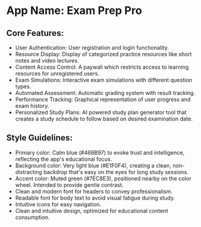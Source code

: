 # **App Name**: Exam Prep Pro

## Core Features:

- User Authentication: User registration and login functionality.
- Resource Display: Display of categorized practice resources like short notes and video lectures.
- Content Access Control: A paywall which restricts access to learning resources for unregistered users.
- Exam Simulations: Interactive exam simulations with different question types.
- Automated Assessment: Automatic grading system with result tracking.
- Performance Tracking: Graphical representation of user progress and exam history.
- Personalized Study Plans: AI powered study plan generator tool that creates a study schedule to follow based on desired examination date.

## Style Guidelines:

- Primary color: Calm blue (#468B97) to evoke trust and intelligence, reflecting the app's educational focus.
- Background color: Very light blue (#E1F0F4), creating a clean, non-distracting backdrop that's easy on the eyes for long study sessions.
- Accent color: Muted green (#7EC8E3), positioned nearby on the color wheel. Intended to provide gentle contrast.
- Clean and modern font for headers to convey professionalism.
- Readable font for body text to avoid visual fatigue during study.
- Intuitive icons for easy navigation.
- Clean and intuitive design, optimized for educational content consumption.